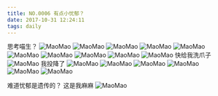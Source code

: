 ```yaml
---
title: NO.0006 有点小忧郁？
date: 2017-10-31 12:24:11
tags: daily
---
```


思考喵生？
![MaoMao](http://mmimg.nuoluan.com/blog/20171031/1.jpg?imageView2/0/w/600)
![MaoMao](http://mmimg.nuoluan.com/blog/20171031/2.jpg?imageView2/0/w/600)
![MaoMao](http://mmimg.nuoluan.com/blog/20171031/3.jpg?imageView2/0/w/600)
![MaoMao](http://mmimg.nuoluan.com/blog/20171031/4.jpg?imageView2/0/w/600)
![MaoMao](http://mmimg.nuoluan.com/blog/20171031/5.jpg?imageView2/0/w/600)
![MaoMao](http://mmimg.nuoluan.com/blog/20171031/6.jpg?imageView2/0/w/600)
![MaoMao](http://mmimg.nuoluan.com/blog/20171031/7.jpg?imageView2/0/w/600)
![MaoMao](http://mmimg.nuoluan.com/blog/20171031/8.jpg?imageView2/0/w/600)
![MaoMao](http://mmimg.nuoluan.com/blog/20171031/9.jpg?imageView2/0/w/600)
![MaoMao](http://mmimg.nuoluan.com/blog/20171031/10.jpg?imageView2/0/w/600)
快给我洗爪子
![MaoMao](http://mmimg.nuoluan.com/blog/20171031/11.jpg?imageView2/0/w/600)
我投降了
![MaoMao](http://mmimg.nuoluan.com/blog/20171031/12.jpg?imageView2/0/w/600)
![MaoMao](http://mmimg.nuoluan.com/blog/20171031/13.jpg?imageView2/0/w/600)
![MaoMao](http://mmimg.nuoluan.com/blog/20171031/14.jpg?imageView2/0/w/600)
![MaoMao](http://mmimg.nuoluan.com/blog/20171031/15.jpg?imageView2/0/w/600)
![MaoMao](http://mmimg.nuoluan.com/blog/20171031/16.jpg?imageView2/0/w/600)
![MaoMao](http://mmimg.nuoluan.com/blog/20171031/17.jpg?imageView2/0/w/600)

难道忧郁是遗传的？
这是我麻麻
![MaoMao](http://mmimg.nuoluan.com/blog/20171031/18.jpg?imageView2/0/w/600)


